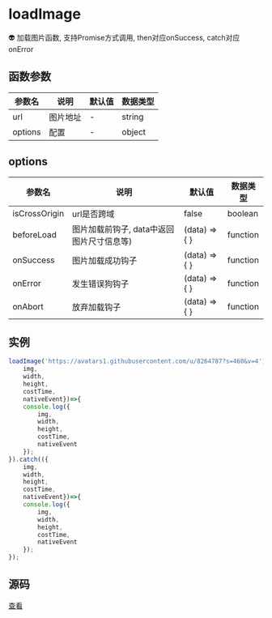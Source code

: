 # loadImage
:alien: 加载图片函数, 支持Promise方式调用, then对应onSuccess, catch对应onError

## 函数参数 
| 参数名 | 说明 | 默认值 | 数据类型 |
| --- | --- | --- | --- |
| url | 图片地址 | - |string|
| options | 配置 | - | object |

## options 
| 参数名 | 说明 | 默认值 | 数据类型 |
| --- | --- | --- | --- |
| isCrossOrigin | url是否跨域 | false |boolean|
| beforeLoad | 图片加载前钩子, data中返回图片尺寸信息等) | (data) => { } | function |
| onSuccess | 图片加载成功钩子 | (data) => { } | function |
| onError | 发生错误狗钩子 | (data) => { } | function |
| onAbort | 放弃加载钩子 | (data) => { } | function |

## 实例 
``` javascript
loadImage('https://avatars1.githubusercontent.com/u/8264787?s=460&v=4').then(({
    img,
    width,
    height,
    costTime,
    nativeEvent})=>{
    console.log({
        img,
        width,
        height,
        costTime,
        nativeEvent
    });
}).catch(({
    img,
    width,
    height,
    costTime,
    nativeEvent})=>{
    console.log({
        img,
        width,
        height,
        costTime,
        nativeEvent
    });
});
```

## 源码
[查看](https://github.com/383514580/useful-utils/blob/master/src/loadImage.ts)

